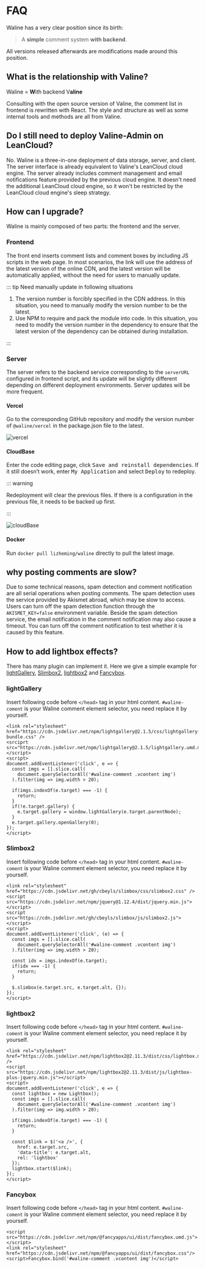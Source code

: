 # FAQ

Waline has a very clear position since its birth:

> A **simple** comment system **with backend**.

All versions released afterwards are modifications made around this position.

## What is the relationship with Valine?

Waline = **W**ith backend V**aline**

Consulting with the open source version of Valine, the comment list in frontend is rewritten with React. The style and structure as well as some internal tools and methods are all from Valine.

## Do I still need to deploy Valine-Admin on LeanCloud?

No. Waline is a three-in-one deployment of data storage, server, and client. The server interface is already equivalent to Valine's LeanCloud cloud engine. The server already includes comment management and email notifications feature provided by the previous cloud engine. It doesn't need the additional LeanCloud cloud engine, so it won't be restricted by the LeanCloud cloud engine's sleep strategy.

## How can I upgrade?

Waline is mainly composed of two parts: the frontend and the server.

### Frontend

The front end inserts comment lists and comment boxes by including JS scripts in the web page. In most scenarios, the link will use the address of the latest version of the online CDN, and the latest version will be automatically applied, without the need for users to manually update.

::: tip Need manually update in following situations

1. The version number is forcibly specified in the CDN address. In this situation, you need to manually modify the version number to be the latest.
2. Use NPM to require and pack the module into code. In this situation, you need to modify the version number in the dependency to ensure that the latest version of the dependency can be obtained during installation.

:::

### Server

The server refers to the backend service corresponding to the `serverURL` configured in frontend script, and its update will be slightly different depending on different deployment environments. Server updates will be more frequent.

#### Vercel

Go to the corresponding GitHub repository and modify the version number of `@waline/vercel` in the package.json file to the latest.

![vercel](./assets/vercel-update.png)

#### CloudBase

Enter the code editing page, click <kbd>Save and reinstall dependencies</kbd>. If it still doesn’t work, enter <kbd>My Application</kbd> and select <kbd>Deploy</kbd> to redeploy.

::: warning

Redeployment will clear the previous files. If there is a configuration in the previous file, it needs to be backed up first.

:::

![cloudBase](./assets/cloudbase-update.jpg)

#### Docker

Run `docker pull lizheming/waline` directly to pull the latest image.

## why posting comments are slow?

Due to some technical reasons, spam detection and comment notification are all serial operations when posting comments. The spam detection uses the service provided by Akismet abroad, which may be slow to access. Users can turn off the spam detection function through the `AKISMET_KEY=false` environment variable. Beside the spam detection service, the email notification in the comment notification may also cause a timeout. You can turn off the comment notification to test whether it is caused by this feature.

## How to add lightbox effects?

There has many plugin can implement it. Here we give a simple example for [lightGallery](https://www.lightgalleryjs.com/), [Slimbox2](https://www.digitalia.be/software/slimbox2/), [lightbox2](https://lokeshdhakar.com/projects/lightbox2/) and [Fancybox](https://fancyapps.com/docs/ui/fancybox/).
### lightGallery

Insert following code before `</head>` tag in your html content. `#waline-coment` is your Waline comment element selector, you need replace it by yourself.

```
<link rel="stylesheet" href="https://cdn.jsdelivr.net/npm/lightgallery@2.1.5/css/lightgallery-bundle.css" />
<srciprt src="https://cdn.jsdelivr.net/npm/lightgallery@2.1.5/lightgallery.umd.min.js"></script>
<script>
document.addEventListener('click', e => {
  const imgs = [].slice.call(
    document.querySelectorAll('#waline-comment .vcontent img')
  ).filter(img => img.width > 20);

  if(imgs.indexOf(e.target) === -1) {
    return;
  }
  if(!e.target.gallery) {
    e.target.gallery = window.lightGallery(e.target.parentNode);
  }
  e.target.gallery.openGallery(0);
});
</script>
```

### Slimbox2

Insert following code before `</head>` tag in your html content. `#waline-coment` is your Waline comment element selector, you need replace it by yourself.

```
<link rel="stylesheet" href="https://cdn.jsdelivr.net/gh/cbeyls/slimbox/css/slimbox2.css" />
<script src="https://cdn.jsdelivr.net/npm/jquery@1.12.4/dist/jquery.min.js"></script>
<script src="https://cdn.jsdelivr.net/gh/cbeyls/slimbox/js/slimbox2.js"></script>
<script>
document.addEventListener('click', (e) => {
  const imgs = [].slice.call(
    document.querySelectorAll('#waline-comment .vcontent img')
  ).filter(img => img.width > 20);

  const idx = imgs.indexOf(e.target);
  if(idx === -1) {
    return;
  }

  $.slimbox(e.target.src, e.target.alt, {});
});
</script>
```

### lightbox2

Insert following code before `</head>` tag in your html content. `#waline-coment` is your Waline comment element selector, you need replace it by yourself.

```
<link rel="stylesheet" href="https://cdn.jsdelivr.net/npm/lightbox2@2.11.3/dist/css/lightbox.min.css" />
<script src="https://cdn.jsdelivr.net/npm/lightbox2@2.11.3/dist/js/lightbox-plus-jquery.min.js"></script>
<script>
document.addEventListener('click', e => {
  const lightbox = new Lightbox();
  const imgs = [].slice.call(
    document.querySelectorAll('#waline-comment .vcontent img')
  ).filter(img => img.width > 20);

  if(imgs.indexOf(e.target) === -1) {
    return;
  }

  const $link = $('<a />', {
    href: e.target.src,
    'data-title': e.target.alt,
    rel: 'lightbox'
  });
  lightbox.start($link);
});
</script>
```
### Fancybox

Insert following code before `</head>` tag in your html content. `#waline-coment` is your Waline comment element selector, you need replace it by yourself.

```
<script src="https://cdn.jsdelivr.net/npm/@fancyapps/ui/dist/fancybox.umd.js"></script>
<link rel="stylesheet" href="https://cdn.jsdelivr.net/npm/@fancyapps/ui/dist/fancybox.css"/>
<script>Fancybox.bind('#waline-comment .vcontent img')</script>
```

